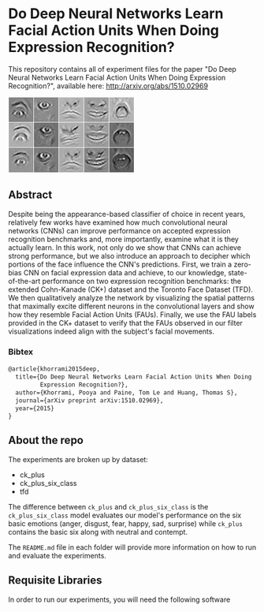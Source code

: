 # Do Deep Neural Networks Learn Facial Action Units When Doing Expression Recognition?
This repository contains all of experiment files for the paper "Do Deep Neural Networks Learn Facial Action Units When Doing Expression Recognition?", available here: http://arxiv.org/abs/1510.02969

![faus_frontpage](./faus_frontpage.png)

## Abstract
Despite being the appearance-based classifier of choice in recent years, relatively few works have examined how much convolutional neural networks (CNNs) can improve performance on accepted expression recognition benchmarks and, more importantly, examine what it is they actually learn. In this work, not only do we show that CNNs can achieve strong performance, but we also introduce an approach to decipher which portions of the face influence the CNN's predictions. First, we train a zero-bias CNN on facial expression data and achieve, to our knowledge, state-of-the-art performance on two expression recognition benchmarks: the extended Cohn-Kanade (CK+) dataset and the Toronto Face Dataset (TFD). We then qualitatively analyze the network by visualizing the spatial patterns that maximally excite different neurons in the convolutional layers and show how they resemble Facial Action Units (FAUs). Finally, we use the FAU labels provided in the CK+ dataset to verify that the FAUs observed in our filter visualizations indeed align with the subject's facial movements. 

### Bibtex
```
@article{khorrami2015deep,
  title={Do Deep Neural Networks Learn Facial Action Units When Doing
         Expression Recognition?},
  author={Khorrami, Pooya and Paine, Tom Le and Huang, Thomas S},
  journal={arXiv preprint arXiv:1510.02969},
  year={2015}
}
```

## About the repo

The experiments are broken up by dataset:

+ ck_plus 
+ ck_plus_six_class
+ tfd

The difference between ``ck_plus`` and ``ck_plus_six_class`` is the ``ck_plus_six_class`` model evaluates our model's performance on the six basic emotions (anger, disgust, fear, happy, sad, surprise) while ``ck_plus`` 
contains the basic six along with neutral and contempt.

The ``README.md`` file in each folder will provide more information on how
to run and evaluate the experiments.

## Requisite Libraries

In order to run our experiments, you will need the following software
